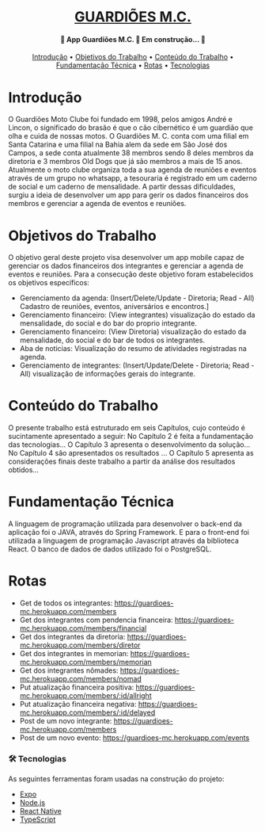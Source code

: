 <h1 align="center">
    <a href="http://guardioesmc.netlify.app/">GUARDIÕES M.C.</a>
</h1> 

<h4 align="center"> 
	🚧  App Guardiões M.C. 🚀 Em construção...  🚧
</h4>

<p align="center">
 <a href="#introdução">Introdução</a> •
 <a href="#objetivos-do-trabalho">Objetivos do Trabalho</a> • 
 <a href="#conteúdo-do-trabalho">Conteúdo do Trabalho</a> • 
 <a href="#fundamentação-técnica">Fundamentação Técnica</a> • 
 <a href="#rotas">Rotas</a> • 
 <a href="#tecnologias">Tecnologias</a>
</p>

# Introdução 

 O Guardiões Moto Clube foi fundado em 1998, pelos amigos André e Lincon, o significado do brasão é que o cão cibernético é um guardião que olha e cuida de nossas motos. O Guardiões M. C. conta com uma filial em Santa Catarina e uma filial na Bahia alem da sede em São José dos Campos, a sede conta atualmente 38 membros sendo 8 deles membros da diretoria e 3 membros Old Dogs que já são membros a mais de 15 anos.
 Atualmente o moto clube organiza toda a sua agenda de reuniões e eventos através de um grupo no whatsapp, a tesouraria é registrado em um caderno de social e um caderno de mensalidade. A partir dessas dificuldades, surgiu a ideia de desenvolver um app para gerir os dados financeiros dos membros e gerenciar a agenda de eventos e reuniões.

# Objetivos do Trabalho

 O objetivo geral deste projeto visa desenvolver um app mobile capaz de gerenciar os dados financeiros dos integrantes e gerenciar a agenda de eventos e reuniões.
 Para a consecução deste objetivo foram estabelecidos os objetivos específicos:
*	Gerenciamento da agenda: (Insert/Delete/Update - Diretoria; Read - All) Cadastro de reuniões, eventos, aniversários e encontros.]
*	Gerenciamento financeiro: (View integrantes) visualização do estado da mensalidade, do social e do bar do proprio integrante.
*	Gerenciamento financeiro: (View Diretoria) visualização do estado da mensalidade, do social e do bar de todos os integrantes.
*	Aba de noticias: Visualização do resumo de atividades registradas na agenda.
*	Gerenciamento de integrantes: (Insert/Update/Delete - Diretoria; Read - All) visualização de informações gerais do integrante.

# Conteúdo do Trabalho

 O presente trabalho está estruturado em seis Capítulos, cujo conteúdo é sucintamente apresentado a seguir:
 No Capítulo 2 é feita a fundamentação das tecnologias...
 O Capítulo 3 apresenta o desenvolvimento da solução...
 No Capítulo 4 são apresentados os resultados ...
 O Capítulo 5 apresenta as considerações finais  deste trabalho a partir da análise dos resultados obtidos...

# Fundamentação Técnica

 A linguagem de programação utilizada para desenvolver o back-end da aplicação foi o JAVA, através do Spring Framework. E para o front-end foi utilizada a linguagem de programação Javascript através da biblioteca React.
 O banco de dados de dados utilizado foi o PostgreSQL.

# Rotas

* Get de todos os integrantes: https://guardioes-mc.herokuapp.com/members
* Get dos integrantes com pendencia financeira: https://guardioes-mc.herokuapp.com/members/financial
* Get dos integrantes da diretoria: https://guardioes-mc.herokuapp.com/members/diretor
* Get dos integrantes in memorian: https://guardioes-mc.herokuapp.com/members/memorian
* Get dos integrantes nômades: https://guardioes-mc.herokuapp.com/members/nomad
* Put atualização financeira positiva:  https://guardioes-mc.herokuapp.com/members/:id/allright
* Put atualização financeira negativa: https://guardioes-mc.herokuapp.com/members/:id/delayed
* Post de um novo integrante: https://guardioes-mc.herokuapp.com/members
* Post de um novo evento: https://guardioes-mc.herokuapp.com/events

### 🛠 Tecnologias

As seguintes ferramentas foram usadas na construção do projeto:

- [Expo](https://expo.io/)
- [Node.js](https://nodejs.org/en/)
- [React Native](https://reactnative.dev/)
- [TypeScript](https://www.typescriptlang.org/)
